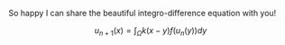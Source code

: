 So happy I can share the beautiful integro-difference equation with you!

$$ u_{n+1}(x) = \int_\Omega k(x-y) f(u_n(y)) dy $$
